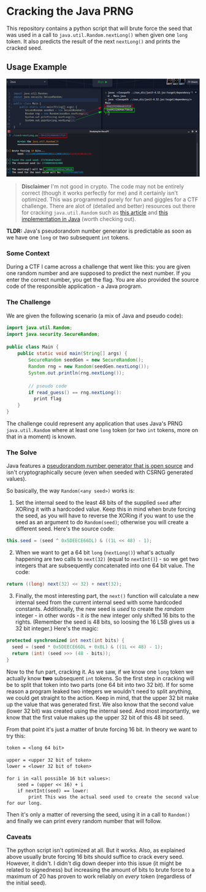 # Cracking the Java PRNG

This repository contains a python script that will brute force the seed that was used in a call to `java.util.Random.nextLong()` when given one `long` token. It also predicts the result of the next `nextLong()` and prints the cracked seed.

## Usage Example

![Example](example-solve.png)

> **Disclaimer** I'm not good in crypto. The code may not be entirely correct (though it works perfectly for me) and it certainly isn't optimized. This was programmed purely for fun and giggles for a CTF challenge. There are alot of (detailed and better) resources out there for cracking `java.util.Random` such as [this article](https://jazzy.id.au/2010/09/20/cracking_random_number_generators_part_1.html) and [this implementation in Java](https://github.com/sacundim/cracking-prngs) (worth checking out).

**TLDR:** Java's pseudorandom number generator is predictable as soon as we have one `long` or two subsequent `int` tokens.

### Some Context

During a CTF I came across a challenge that went like this: you are given one random number and are supposed to predict the next number. If you enter the correct number, you get the flag. You are also provided the source code of the responsible application - a Java program.

### The Challenge

We are given the following scenario (a mix of Java and pseudo code):

```java
import java.util.Random;
import java.security.SecureRandom;

public class Main {
    public static void main(String[] args) {
        SecureRandom seedGen = new SecureRandom();
        Random rng = new Random(seedGen.nextLong());
        System.out.println(rng.nextLong());

        // pseudo code
        if read_guess() == rng.nextLong():
          print flag
    }
}

```

The challenge could represent any application that uses Java's PRNG `java.util.Random` where at least one `long` token (or two `int` tokens, more on that in a moment) is known.

### The Solve

Java features a [pseudorandom number generator that is open source](https://developer.classpath.org/doc/java/util/Random-source.html) and isn't cryptographically secure (even when seeded with CSRNG generated values). 

So basically, the way `Random(<any seed>)` works is:

1. Set the internal seed to the least 48 bits of the supplied `seed` after XORing it with a hardcoded value. Keep this in mind when brute forcing the seed, as you will have to reverse the XORing if you want to use the seed as an argument to do `Random(seed)`; otherwise you will create a different seed. Here's the source code:
  ```java
  this.seed = (seed ^ 0x5DEECE66DL) & ((1L << 48) - 1);
  ```
2. When we want to get a 64 bit `long` (`nextLong()`) what's actually happening are two calls to `next(32)` (equal to `nextInt()`) - so we get two integers that are subsequently concatenated into one 64 bit value. The code:
  ```java
  return ((long) next(32) << 32) + next(32);
  ```
3. Finally, the most interesting part, the `next()` function will calculate a new internal seed from the current internal seed with some hardcoded constants. Additionally, the new seed is *used* to create the *random* integer - in other words - it *is* the new integer only shifted 16 bits to the rights. (Remember the seed is 48 bits, so loosing the 16 LSB gives us a 32 bit integer.) Here's the magic:
  ```java
  protected synchronized int next(int bits) {
    seed = (seed * 0x5DEECE66DL + 0xBL) & ((1L << 48) - 1);
    return (int) (seed >>> (48 - bits));
  }
  ```
Now to the fun part, cracking it. As we saw, if we know one `long` token we actually know **two** subsequent `int` tokens. So the first step in cracking will be to split that token into two parts (one 64 bit into two 32 bit). If for some reason a program leaked two integers we wouldn't need to split anything, we could get straight to the action. Keep in mind, that the upper 32 bit make up the value that was generated first. We also know that the second value (lower 32 bit) was created using the internal seed. And most importantly, we know that the first value makes up the upper 32 bit of this 48 bit seed.

From that point it's just a matter of brute forcing 16 bit. In theory we want to try this:
```
token = <long 64 bit>

upper = <upper 32 bit of token>
lower = <lower 32 bit of token>

for i in <all possible 16 bit values>:
	seed = (upper << 16) + i
	if nextInt(seed) == lower:
		print This was the actual seed used to create the second value for our long. 
```
Then it's only a matter of reversing the seed, using it in a call to `Random()` and finally we can print every random number that will follow.

### Caveats

The python script isn't optimized at all. But it works. Also, as explained above usually brute forcing 16 bits should suffice to crack every seed. However, it didn't. I didn't dig down deeper into this issue (it might be related to signedness) but increasing the amount of bits to brute force to a maximum of 20 has proven to work reliably on *every* token (regardless of the initial seed).
